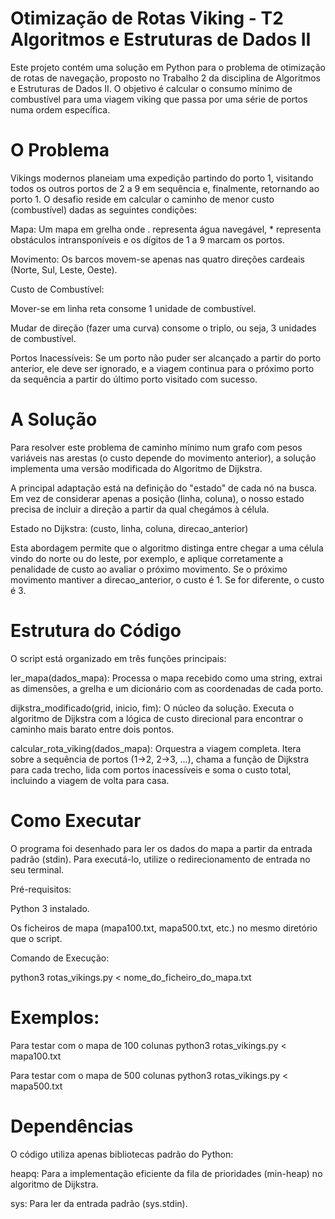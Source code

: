 # Otimização de Rotas Viking - T2 Algoritmos e Estruturas de Dados II


Este projeto contém uma solução em Python para o problema de otimização de rotas de navegação, proposto no Trabalho 2 da disciplina de Algoritmos e Estruturas de Dados II. O objetivo é calcular o consumo mínimo de combustível para uma viagem viking que passa por uma série de portos numa ordem específica.

# O Problema
Vikings modernos planeiam uma expedição partindo do porto 1, visitando todos os outros portos de 2 a 9 em sequência e, finalmente, retornando ao porto 1. O desafio reside em calcular o caminho de menor custo (combustível) dadas as seguintes condições:

Mapa: Um mapa em grelha onde . representa água navegável, * representa obstáculos intransponíveis e os dígitos de 1 a 9 marcam os portos.

Movimento: Os barcos movem-se apenas nas quatro direções cardeais (Norte, Sul, Leste, Oeste).

Custo de Combustível:

Mover-se em linha reta consome 1 unidade de combustível.

Mudar de direção (fazer uma curva) consome o triplo, ou seja, 3 unidades de combustível.

Portos Inacessíveis: Se um porto não puder ser alcançado a partir do porto anterior, ele deve ser ignorado, e a viagem continua para o próximo porto da sequência a partir do último porto visitado com sucesso.

# A Solução
Para resolver este problema de caminho mínimo num grafo com pesos variáveis nas arestas (o custo depende do movimento anterior), a solução implementa uma versão modificada do Algoritmo de Dijkstra.

A principal adaptação está na definição do "estado" de cada nó na busca. Em vez de considerar apenas a posição (linha, coluna), o nosso estado precisa de incluir a direção a partir da qual chegámos à célula.

Estado no Dijkstra: (custo, linha, coluna, direcao_anterior)

Esta abordagem permite que o algoritmo distinga entre chegar a uma célula vindo do norte ou do leste, por exemplo, e aplique corretamente a penalidade de custo ao avaliar o próximo movimento. Se o próximo movimento mantiver a direcao_anterior, o custo é 1. Se for diferente, o custo é 3.

# Estrutura do Código
O script está organizado em três funções principais:

ler_mapa(dados_mapa): Processa o mapa recebido como uma string, extrai as dimensões, a grelha e um dicionário com as coordenadas de cada porto.

dijkstra_modificado(grid, inicio, fim): O núcleo da solução. Executa o algoritmo de Dijkstra com a lógica de custo direcional para encontrar o caminho mais barato entre dois pontos.

calcular_rota_viking(dados_mapa): Orquestra a viagem completa. Itera sobre a sequência de portos (1->2, 2->3, ...), chama a função de Dijkstra para cada trecho, lida com portos inacessíveis e soma o custo total, incluindo a viagem de volta para casa.

# Como Executar
O programa foi desenhado para ler os dados do mapa a partir da entrada padrão (stdin). Para executá-lo, utilize o redirecionamento de entrada no seu terminal.

Pré-requisitos:

Python 3 instalado.

Os ficheiros de mapa (mapa100.txt, mapa500.txt, etc.) no mesmo diretório que o script.

Comando de Execução:

python3 rotas_vikings.py < nome_do_ficheiro_do_mapa.txt

# Exemplos:

Para testar com o mapa de 100 colunas
python3 rotas_vikings.py < mapa100.txt

Para testar com o mapa de 500 colunas
python3 rotas_vikings.py < mapa500.txt

# Dependências
O código utiliza apenas bibliotecas padrão do Python:

heapq: Para a implementação eficiente da fila de prioridades (min-heap) no algoritmo de Dijkstra.

sys: Para ler da entrada padrão (sys.stdin).
